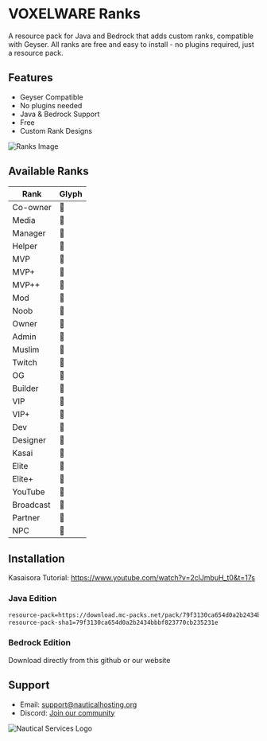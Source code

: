 # VOXELWARE Ranks

A resource pack for Java and Bedrock that adds custom ranks, compatible with Geyser. All ranks are free and easy to install - no plugins required, just a resource pack.

## Features

- Geyser Compatible
- No plugins needed
- Java & Bedrock Support
- Free
- Custom Rank Designs

![Ranks Image](https://i.postimg.cc/0NMQF8k2/image.png)

## Available Ranks

| Rank | Glyph |
|------|-------|
| Co-owner |  | 
| Media |  | 
| Manager |  | 
| Helper |  | 
| MVP |  | 
| MVP+ |  | 
| MVP++ |  | 
| Mod |  | 
| Noob |  | 
| Owner |  | 
| Admin |  | 
| Muslim |  | 
| Twitch |  | 
| OG |  | 
| Builder |  | 
| VIP |  | 
| VIP+ |  | 
| Dev |  | 
| Designer |  | 
| Kasai |  | 
| Elite |  | 
| Elite+ |  | 
| YouTube |  | 
| Broadcast |  | 
| Partner |  | 
| NPC |  | 

## Installation
Kasaisora Tutorial: https://www.youtube.com/watch?v=2clJmbuH_t0&t=17s
### Java Edition
```bash
resource-pack=https://download.mc-packs.net/pack/79f3130ca654d0a2b2434bbbf823770cb235231e.zip
resource-pack-sha1=79f3130ca654d0a2b2434bbbf823770cb235231e
```

### Bedrock Edition
Download directly from this github or our website

## Support
- Email: support@nauticalhosting.org
- Discord: [Join our community](https://discord.gg/NedHt6FVwj)

![Nautical Services Logo](https://i.postimg.cc/gj6SSb7W/Nautical-Services-Bot.png)
